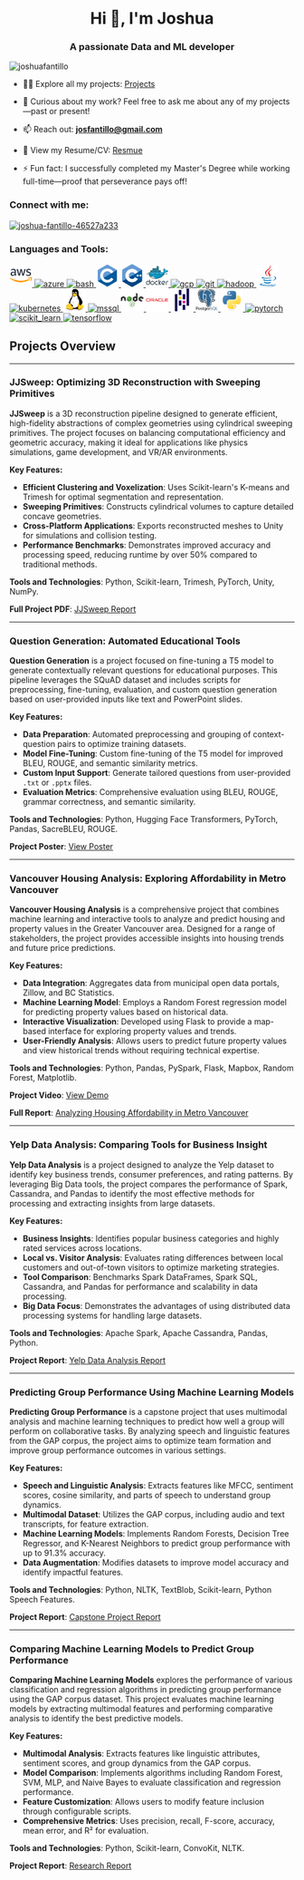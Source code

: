 <h1 align="center">Hi 👋, I'm Joshua</h1>
<h3 align="center">A passionate Data and ML developer</h3>

<p align="left"> <img src="https://komarev.com/ghpvc/?username=joshuafantillo&label=Profile%20views&color=0e75b6&style=flat" alt="joshuafantillo" /> </p>

- 👨‍💻 Explore all my projects: [Projects](https://github.com/JoshuaFantillo?tab=repositories)

- 💬 Curious about my work? Feel free to ask me about any of my projects—past or present!

- 📫 Reach out: **josfantillo@gmail.com**

- 📄 View my Resume/CV:  [Resmue](https://copper-jacquelynn-70.tiiny.site)

- ⚡ Fun fact: I successfully completed my Master's Degree while working full-time—proof that perseverance pays off!

<h3 align="left">Connect with me:</h3>
<p align="left">
<a href="https://linkedin.com/in/joshua-fantillo-46527a233" target="blank"><img align="center" src="https://raw.githubusercontent.com/rahuldkjain/github-profile-readme-generator/master/src/images/icons/Social/linked-in-alt.svg" alt="joshua-fantillo-46527a233" height="30" width="40" /></a>
</p>

<h3 align="left">Languages and Tools:</h3>
<p align="left"> <a href="https://aws.amazon.com" target="_blank" rel="noreferrer"> <img src="https://raw.githubusercontent.com/devicons/devicon/master/icons/amazonwebservices/amazonwebservices-original-wordmark.svg" alt="aws" width="40" height="40"/> </a> <a href="https://azure.microsoft.com/en-in/" target="_blank" rel="noreferrer"> <img src="https://www.vectorlogo.zone/logos/microsoft_azure/microsoft_azure-icon.svg" alt="azure" width="40" height="40"/> </a> <a href="https://www.gnu.org/software/bash/" target="_blank" rel="noreferrer"> <img src="https://www.vectorlogo.zone/logos/gnu_bash/gnu_bash-icon.svg" alt="bash" width="40" height="40"/> </a> <a href="https://www.cprogramming.com/" target="_blank" rel="noreferrer"> <img src="https://raw.githubusercontent.com/devicons/devicon/master/icons/c/c-original.svg" alt="c" width="40" height="40"/> </a> <a href="https://www.w3schools.com/cpp/" target="_blank" rel="noreferrer"> <img src="https://raw.githubusercontent.com/devicons/devicon/master/icons/cplusplus/cplusplus-original.svg" alt="cplusplus" width="40" height="40"/> </a> <a href="https://www.docker.com/" target="_blank" rel="noreferrer"> <img src="https://raw.githubusercontent.com/devicons/devicon/master/icons/docker/docker-original-wordmark.svg" alt="docker" width="40" height="40"/> </a> <a href="https://cloud.google.com" target="_blank" rel="noreferrer"> <img src="https://www.vectorlogo.zone/logos/google_cloud/google_cloud-icon.svg" alt="gcp" width="40" height="40"/> </a> <a href="https://git-scm.com/" target="_blank" rel="noreferrer"> <img src="https://www.vectorlogo.zone/logos/git-scm/git-scm-icon.svg" alt="git" width="40" height="40"/> </a> <a href="https://hadoop.apache.org/" target="_blank" rel="noreferrer"> <img src="https://www.vectorlogo.zone/logos/apache_hadoop/apache_hadoop-icon.svg" alt="hadoop" width="40" height="40"/> </a> <a href="https://www.java.com" target="_blank" rel="noreferrer"> <img src="https://raw.githubusercontent.com/devicons/devicon/master/icons/java/java-original.svg" alt="java" width="40" height="40"/> </a> <a href="https://kubernetes.io" target="_blank" rel="noreferrer"> <img src="https://www.vectorlogo.zone/logos/kubernetes/kubernetes-icon.svg" alt="kubernetes" width="40" height="40"/> </a> <a href="https://www.linux.org/" target="_blank" rel="noreferrer"> <img src="https://raw.githubusercontent.com/devicons/devicon/master/icons/linux/linux-original.svg" alt="linux" width="40" height="40"/> </a> <a href="https://www.microsoft.com/en-us/sql-server" target="_blank" rel="noreferrer"> <img src="https://www.svgrepo.com/show/303229/microsoft-sql-server-logo.svg" alt="mssql" width="40" height="40"/> </a> <a href="https://nodejs.org" target="_blank" rel="noreferrer"> <img src="https://raw.githubusercontent.com/devicons/devicon/master/icons/nodejs/nodejs-original-wordmark.svg" alt="nodejs" width="40" height="40"/> </a> <a href="https://www.oracle.com/" target="_blank" rel="noreferrer"> <img src="https://raw.githubusercontent.com/devicons/devicon/master/icons/oracle/oracle-original.svg" alt="oracle" width="40" height="40"/> </a> <a href="https://pandas.pydata.org/" target="_blank" rel="noreferrer"> <img src="https://raw.githubusercontent.com/devicons/devicon/2ae2a900d2f041da66e950e4d48052658d850630/icons/pandas/pandas-original.svg" alt="pandas" width="40" height="40"/> </a> <a href="https://www.postgresql.org" target="_blank" rel="noreferrer"> <img src="https://raw.githubusercontent.com/devicons/devicon/master/icons/postgresql/postgresql-original-wordmark.svg" alt="postgresql" width="40" height="40"/> </a> <a href="https://www.python.org" target="_blank" rel="noreferrer"> <img src="https://raw.githubusercontent.com/devicons/devicon/master/icons/python/python-original.svg" alt="python" width="40" height="40"/> </a> <a href="https://pytorch.org/" target="_blank" rel="noreferrer"> <img src="https://www.vectorlogo.zone/logos/pytorch/pytorch-icon.svg" alt="pytorch" width="40" height="40"/> </a> <a href="https://scikit-learn.org/" target="_blank" rel="noreferrer"> <img src="https://upload.wikimedia.org/wikipedia/commons/0/05/Scikit_learn_logo_small.svg" alt="scikit_learn" width="40" height="40"/> </a> <a href="https://www.tensorflow.org" target="_blank" rel="noreferrer"> <img src="https://www.vectorlogo.zone/logos/tensorflow/tensorflow-icon.svg" alt="tensorflow" width="40" height="40"/> </a> </p>


## Projects Overview
---------------------------------------------------------------
### JJSweep: Optimizing 3D Reconstruction with Sweeping Primitives
**JJSweep** is a 3D reconstruction pipeline designed to generate efficient, high-fidelity abstractions of complex geometries using cylindrical sweeping primitives. The project focuses on balancing computational efficiency and geometric accuracy, making it ideal for applications like physics simulations, game development, and VR/AR environments.

**Key Features:**
- **Efficient Clustering and Voxelization**: Uses Scikit-learn's K-means and Trimesh for optimal segmentation and representation.
- **Sweeping Primitives**: Constructs cylindrical volumes to capture detailed concave geometries.
- **Cross-Platform Applications**: Exports reconstructed meshes to Unity for simulations and collision testing.
- **Performance Benchmarks**: Demonstrates improved accuracy and processing speed, reducing runtime by over 50% compared to traditional methods.

**Tools and Technologies**: Python, Scikit-learn, Trimesh, PyTorch, Unity, NumPy.

**Full Project PDF**: [JJSweep Report](https://github.com/JoshuaFantillo/jjsweep/blob/main/JJSweep.pdf)

---------------------------------------------------------------
### Question Generation: Automated Educational Tools
**Question Generation** is a project focused on fine-tuning a T5 model to generate contextually relevant questions for educational purposes. This pipeline leverages the SQuAD dataset and includes scripts for preprocessing, fine-tuning, evaluation, and custom question generation based on user-provided inputs like text and PowerPoint slides.

**Key Features:**
- **Data Preparation**: Automated preprocessing and grouping of context-question pairs to optimize training datasets.
- **Model Fine-Tuning**: Custom fine-tuning of the T5 model for improved BLEU, ROUGE, and semantic similarity metrics.
- **Custom Input Support**: Generate tailored questions from user-provided `.txt` or `.pptx` files.
- **Evaluation Metrics**: Comprehensive evaluation using BLEU, ROUGE, grammar correctness, and semantic similarity.

**Tools and Technologies**: Python, Hugging Face Transformers, PyTorch, Pandas, SacreBLEU, ROUGE.

**Project Poster**: [View Poster](Question_Generation_Poster%20(1).pdf)

---------------------------------------------------------------
### Vancouver Housing Analysis: Exploring Affordability in Metro Vancouver
**Vancouver Housing Analysis** is a comprehensive project that combines machine learning and interactive tools to analyze and predict housing and property values in the Greater Vancouver area. Designed for a range of stakeholders, the project provides accessible insights into housing trends and future price predictions.

**Key Features:**
- **Data Integration**: Aggregates data from municipal open data portals, Zillow, and BC Statistics.
- **Machine Learning Model**: Employs a Random Forest regression model for predicting property values based on historical data.
- **Interactive Visualization**: Developed using Flask to provide a map-based interface for exploring property values and trends.
- **User-Friendly Analysis**: Allows users to predict future property values and view historical trends without requiring technical expertise.

**Tools and Technologies**: Python, Pandas, PySpark, Flask, Mapbox, Random Forest, Matplotlib.

**Project Video**: [View Demo](https://www.youtube.com/watch?v=KLs9jWV99I8)

**Full Report**: [Analyzing Housing Affordability in Metro Vancouver](Analyzing%20Housing%20Affordability%20in%20Metro%20Vancouver.pdf)

---------------------------------------------------------------
### Yelp Data Analysis: Comparing Tools for Business Insight
**Yelp Data Analysis** is a project designed to analyze the Yelp dataset to identify key business trends, consumer preferences, and rating patterns. By leveraging Big Data tools, the project compares the performance of Spark, Cassandra, and Pandas to identify the most effective methods for processing and extracting insights from large datasets.

**Key Features:**
- **Business Insights**: Identifies popular business categories and highly rated services across locations.
- **Local vs. Visitor Analysis**: Evaluates rating differences between local customers and out-of-town visitors to optimize marketing strategies.
- **Tool Comparison**: Benchmarks Spark DataFrames, Spark SQL, Cassandra, and Pandas for performance and scalability in data processing.
- **Big Data Focus**: Demonstrates the advantages of using distributed data processing systems for handling large datasets.

**Tools and Technologies**: Apache Spark, Apache Cassandra, Pandas, Python.

**Project Report**: [Yelp Data Analysis Report](https://github.com/JoshuaFantillo/yelp_dataset_analysis/blob/main/Project%20Report.pdf)

---------------------------------------------------------------
### Predicting Group Performance Using Machine Learning Models
**Predicting Group Performance** is a capstone project that uses multimodal analysis and machine learning techniques to predict how well a group will perform on collaborative tasks. By analyzing speech and linguistic features from the GAP corpus, the project aims to optimize team formation and improve group performance outcomes in various settings.

**Key Features:**
- **Speech and Linguistic Analysis**: Extracts features like MFCC, sentiment scores, cosine similarity, and parts of speech to understand group dynamics.
- **Multimodal Dataset**: Utilizes the GAP corpus, including audio and text transcripts, for feature extraction.
- **Machine Learning Models**: Implements Random Forests, Decision Tree Regressor, and K-Nearest Neighbors to predict group performance with up to 91.3% accuracy.
- **Data Augmentation**: Modifies datasets to improve model accuracy and identify impactful features.

**Tools and Technologies**: Python, NLTK, TextBlob, Scikit-learn, Python Speech Features.

**Project Report**: [Capstone Project Report](https://github.com/JoshuaFantillo/predicting-group-performance-using-machine-learning-models/blob/main/Capstone_Project.pdf)

---------------------------------------------------------------
### Comparing Machine Learning Models to Predict Group Performance
**Comparing Machine Learning Models** explores the performance of various classification and regression algorithms in predicting group performance using the GAP corpus dataset. This project evaluates machine learning models by extracting multimodal features and performing comparative analysis to identify the best predictive models.

**Key Features:**
- **Multimodal Analysis**: Extracts features like linguistic attributes, sentiment scores, and group dynamics from the GAP corpus.
- **Model Comparison**: Implements algorithms including Random Forest, SVM, MLP, and Naive Bayes to evaluate classification and regression performance.
- **Feature Customization**: Allows users to modify feature inclusion through configurable scripts.
- **Comprehensive Metrics**: Uses precision, recall, F-score, accuracy, mean error, and R² for evaluation.

**Tools and Technologies**: Python, Scikit-learn, ConvoKit, NLTK.

**Project Report**: [Research Report](https://github.com/JoshuaFantillo/comparing-different-machine-learning-models-to-predict-group-performance/blob/main/Research_School.pdf)
